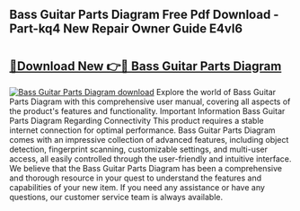 ## Bass Guitar Parts Diagram Free Pdf Download - Part-kq4 New Repair Owner Guide E4vl6

# <h2><a href="http://dfjm9b.blite.top/?on=Bass+Guitar+Parts+Diagram">🔗Download New 👉🔴 Bass Guitar Parts Diagram</a></h2>

[![Bass Guitar Parts Diagram download](https://i.imgur.com/lujVjoI.png)](http://dfjm9b.blite.top/?on=Bass+Guitar+Parts+Diagram)
Explore the world of Bass Guitar Parts Diagram with this comprehensive user manual, covering all aspects of the product's features and functionality. Important Information Bass Guitar Parts Diagram Regarding Connectivity This product requires a stable internet connection for optimal performance. Bass Guitar Parts Diagram comes with an impressive collection of advanced features, including object detection, fingerprint scanning, customizable settings, and multi-user access, all easily controlled through the user-friendly and intuitive interface. We believe that the Bass Guitar Parts Diagram has been a comprehensive and thorough resource in your quest to understand the features and capabilities of your new item. If you need any assistance or have any questions, our customer service team is always available.
